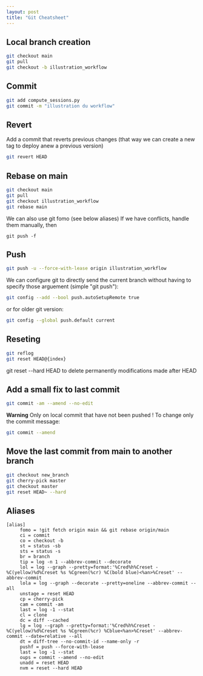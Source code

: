 ```yaml
---
layout: post
title: "Git Cheatsheet"
---
```


## Local branch creation
``` bash
git checkout main
git pull
git checkout -b illustration_workflow
```
## Commit 
``` bash
git add compute_sessions.py
git commit -m "illustration du workflow"
```

## Revert
Add a commit that reverts previous changes (that way we can create a new tag to deploy anew a previous version)
``` bash
git revert HEAD
```

## Rebase on main
``` bash
git checkout main
git pull
git checkout illustration_workflow
git rebase main
```
We can also use git fomo (see below aliases)
If we have conflicts, handle them manually, then
```
git push -f
```

## Push
``` bash
git push -u --force-with-lease origin illustration_workflow
```
We can configure git to directly send the current branch without having to specify those arguement (simple "git push"):  

``` bash
git config --add --bool push.autoSetupRemote true
```
or for older git version:  

``` bash
git config --global push.default current
```

## Reseting
``` bash
git reflog
git reset HEAD@{index}
```
git reset --hard HEAD to delete permanently modifications made after HEAD

## Add a small fix to last commit
``` bash
git commit -am --amend --no-edit
```
**Warning** Only on local commit that have not been pushed !
To change only the commit message:  

``` bash
git commit --amend
```

## Move the last commit from main to another branch
``` bash
git checkout new_branch
git cherry-pick master
git checkout master
git reset HEAD~ --hard
```

## Aliases
```
[alias]
     fomo = !git fetch origin main && git rebase origin/main
     ci = commit
     co = checkout -b
     st = status -sb
     sts = status -s
     br = branch
     tip = log -n 1 --abbrev-commit --decorate
     lol = log --graph --pretty=format:'%Cred%h%Creset -%C(yellow)%d%Creset %s %Cgreen(%cr) %C(bold blue)<%an>%Creset' --abbrev-commit
     lola = log --graph --decorate --pretty=oneline --abbrev-commit --all
     unstage = reset HEAD
     cp = cherry-pick
     cam = commit -am
     last = log -1 --stat
     cl = clone
     dc = diff --cached
     lg = log --graph --pretty=format:'%Cred%h%Creset -%C(yellow)%d%Creset %s %Cgreen(%cr) %Cblue<%an>%Creset' --abbrev-commit --date=relative --all
     dt = diff-tree --no-commit-id --name-only -r
     pushf = push --force-with-lease
     last = log -1 --stat
     oups = commit --amend --no-edit
     unadd = reset HEAD
     nvm = reset --hard HEAD
```

